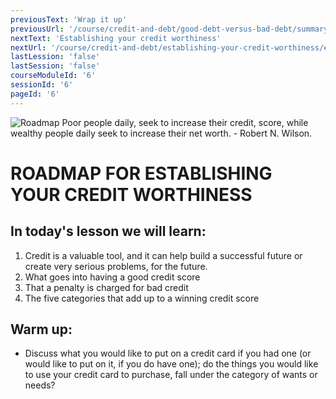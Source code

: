 ```yaml
---
previousText: 'Wrap it up'
previousUrl: '/course/credit-and-debt/good-debt-versus-bad-debt/summary'
nextText: 'Establishing your credit worthiness'
nextUrl: '/course/credit-and-debt/establishing-your-credit-worthiness/establishing-your-credit-worthiness'
lastLession: 'false'
lastSession: 'false'
courseModuleId: '6'
sessionId: '6'
pageId: '6'
---
```


![Roadmap](/assets/img/roadmap.png)
<sparkle-character-intro class="shift-up-overlap" position="right" character="yuna">
Poor people daily, seek to increase their credit, score, while wealthy people daily seek to increase their net worth. - Robert N. Wilson.</sparkle-character-intro>

# ROADMAP FOR ESTABLISHING YOUR CREDIT WORTHINESS

## In today's lesson we will learn:

1. Credit is a valuable tool, and it can help build a successful future or create very serious problems, for the future.
2. What goes into having a good credit score
3. That a penalty is charged for bad credit
4. The five categories that add up to a winning credit score

## Warm up:

- Discuss what you would like to put on a credit card if you had one (or would like to put on it, if you do have one); do the things you would like to use your credit card to purchase, fall under the category of wants or needs?
